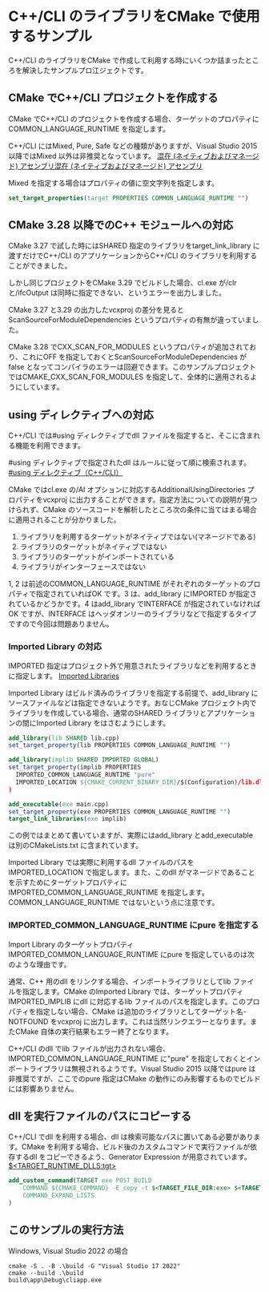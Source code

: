 # C++/CLI のライブラリをCMake で使用するサンプル

C++/CLI のライブラリをCMake で作成して利用する時にいくつか詰まったところを解決したサンプルプロ江ジェクトです。

## CMake でC++/CLI プロジェクトを作成する

CMake でC++/CLI のプロジェクトを作成する場合、ターゲットのプロパティにCOMMON_LANGUAGE_RUNTIME を指定します。

C++/CLI にはMixed, Pure, Safe などの種類がありますが、Visual Studio 2015 以降ではMixed 以外は非推奨となっています。
[混在 (ネイティブおよびマネージド) アセンブリ混在 (ネイティブおよびマネージド) アセンブリ](https://learn.microsoft.com/ja-jp/cpp/dotnet/mixed-native-and-managed-assemblies?view=msvc-170)

Mixed を指定する場合はプロパティの値に空文字列を指定します。

```cmake
set_target_properties(target PROPERTIES COMMON_LANGUAGE_RUNTIME "")
```

## CMake 3.28 以降でのC++ モジュールへの対応

CMake 3.27 で試した時にはSHARED 指定のライブラリをtarget_link_library に渡すだけでC++/CLI のアプリケーションからC++/CLI のライブラリを利用することができました。

しかし同じプロジェクトをCMake 3.29 でビルドした場合、cl.exe が/clr と/ifcOutput は同時に指定できない、というエラーを出力しました。

CMake 3.27 と3.29 の出力したvcxproj の差分を見るとScanSourceForModuleDependencies というプロパティの有無が違っていました。

CMake 3.28 でCXX_SCAN_FOR_MODULES というプロパティが追加されており、これにOFF を指定しておくとScanSourceForModuleDependencies がfalse となってコンパイラのエラーは回避できます。このサンプルプロジェクトではCMAKE_CXX_SCAN_FOR_MODULES を指定して、全体的に適用されるようにしています。

## using ディレクティブへの対応

C++/CLI では#using ディレクティブでdll ファイルを指定すると、そこに含まれる機能を利用できます。

#using ディレクティブで指定されたdll はルールに従って順に検索されます。
[#using ディレクティブ（C++/CLI）](https://learn.microsoft.com/ja-jp/cpp/preprocessor/hash-using-directive-cpp?view=msvc-170)

CMake ではcl.exe の/AI オプションに対応するAdditionalUsingDirectories プロパティをvcxproj に出力することができます。指定方法についての説明が見つけられず、CMake のソースコードを解析したところ次の条件に当てはまる場合に適用されることが分かりました。

1. ライブラリを利用するターゲットがネイティブではない(マネージドである)
2. ライブラリのターゲットがネイティブではない
3. ライブラリのターゲットがインポートされている
4. ライブラリがインターフェースではない

1, 2 は前述のCOMMON_LANGUAGE_RUNTIME がそれぞれのターゲットのプロパティで指定されていればOK です。3 は、add_library にIMPORTED が指定されているかどうかです。4 はadd_library でINTERFACE が指定されていなければOK ですが、INTERFACE はヘッダオンリーのライブラリなどで指定するタイプですので今回は問題ありません。

### Imported Library の対応

IMPORTED 指定はプロジェクト外で用意されたライブラリなどを利用するときに指定します。
[Imported Libraries](https://cmake.org/cmake/help/latest/command/add_library.html#imported-libraries)

Imported Library はビルド済みのライブラリを指定する前提で、add_library にソースファイルなどは指定できないようです。おなじCMake プロジェクト内でライブラリを作成している場合、通常のSHARED ライブラリとアプリケーションの間にImported Library をはさむようにします。

```cmake
add_library(lib SHARED lib.cpp)
set_target_property(lib PROPERTIES COMMON_LANGUAGE_RUNTIME "")

add_library(implib SHARED IMPORTED GLOBAL)
set_target_property(implib PROPERTIES
  IMPORTED_COMMON_LANGUAGE_RUNTIME "pure"
  IMPORTED_LOCATION ${CMAKE_CURRENT_BINARY_DIR}/$(Configuration)/lib.dll
)

add_executable(exe main.cpp)
set_target_property(exe PROPERTIES COMMON_LANGUAGE_RUNTIME "")
target_link_libraries(exe implib)
```

この例ではまとめて書いていますが、実際にはadd_library とadd_executable は別のCMakeLists.txt に含まれています。

Imported Library では実際に利用するdll ファイルのパスをIMPORTED_LOCATION で指定します。また、このdll がマネージドであることを示すためにターゲットプロパティにIMPORTED_COMMON_LANGUAGE_RUNTIME を指定します。COMMON_LANGUAGE_RUNTIME ではないという点に注意です。

### IMPORTED_COMMON_LANGUAGE_RUNTIME にpure を指定する

Import Library のターゲットプロパティIMPORTED_COMMON_LANGUAGE_RUNTIME にpure を指定しているのは次のような理由です。

通常、C++ 用のdll をリンクする場合、インポートライブラリとしてlib ファイルを指定します。CMake のImported Library では、ターゲットプロパティIMPORTED_IMPLIB にdll に対応するlib ファイルのパスを指定します。このプロパティを指定しない場合、CMake は追加のライブラリとしてターゲット名-NOTFOUND をvcxproj に出力します。これは当然リンクエラーとなります。またCMake 自体の実行結果もエラー終了となります。

C++/CLI のdll でlib ファイルが出力されない場合、IMPORTED_COMMON_LANGUAGE_RUNTIME に"pure" を指定しておくとインポートライブラリは無視されるようです。Visual Studio 2015 以降ではpure は非推奨ですが、ここでのpure 指定はCMake の動作にのみ影響するものでビルドには影響ありません。

## dll を実行ファイルのパスにコピーする

C++/CLI でdll を利用する場合、dll は検索可能なパスに置いてある必要があります。CMake を利用する場合、ビルド後のカスタムコマンドで実行ファイルが依存するdll をコピーできるよう、Generator Expression が用意されています。
[$<TARGET_RUNTIME_DLLS:tgt>](https://cmake.org/cmake/help/latest/manual/cmake-generator-expressions.7.html#genex:TARGET_RUNTIME_DLLS)

```cmake
add_custom_command(TARGET exe POST_BUILD
    COMMAND ${CMAKE_COMMAND} -E copy -t $<TARGET_FILE_DIR:exe> $<TARGET_RUNTIME_DLLS:exe>
    COMMAND_EXPAND_LISTS
)
```

## このサンプルの実行方法

Windows, Visual Studio 2022 の場合

```
cmake -S . -B .\build -G "Visual Studio 17 2022"
cmake --build .\build
build\app\Debug\cliapp.exe
```

